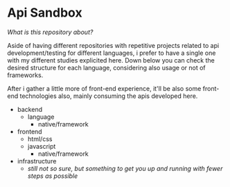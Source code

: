 # Api Sandbox

_What is this repository about?_

Aside of having different repositories with repetitive projects related to api development/testing for different languages, i prefer to have a single one with my different studies explicited here. Down below you can check the desired structure for each language, considering also usage or not of frameworks.

After i gather a little more of front-end experience, it'll be also some front-end technologies also, mainly consuming the apis developed here.

- backend
    - language
        - native/framework 
- frontend
    - html/css
    - javascript
        - native/framework 
- infrastructure
    - _still not so sure, but something to get you up and running with fewer steps as possible_
